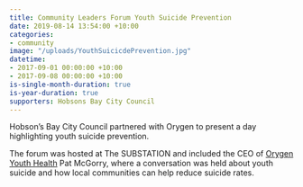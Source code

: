 ```yaml
---
title: Community Leaders Forum Youth Suicide Prevention
date: 2019-08-14 13:54:00 +10:00
categories:
- community
image: "/uploads/YouthSuicicdePrevention.jpg"
datetime:
- 2017-09-01 00:00:00 +10:00
- 2017-09-08 00:00:00 +10:00
is-single-month-duration: true
is-year-duration: true
supporters: Hobsons Bay City Council
---
```


Hobson’s Bay City Council partnered with Orygen to present a day highlighting youth suicide prevention.

The forum was hosted at The SUBSTATION and included the CEO of [Orygen Youth Health](https://www.orygen.org.au/About/News-And-Events/2017/Community-leader-forum) Pat McGorry, where a conversation was held about youth suicide and how local communities can help reduce suicide rates.
